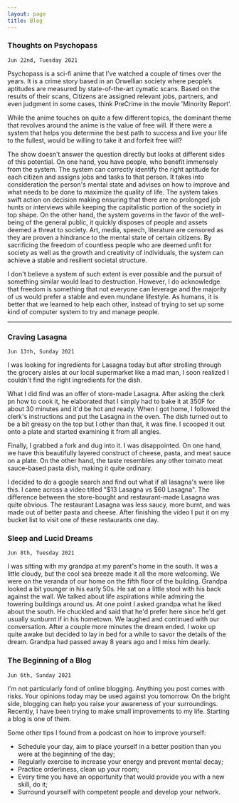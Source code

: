 ```yaml
---
layout: page
title: Blog
---
```


### Thoughts on Psychopass

`Jun 22nd, Tuesday 2021`

Psychopass is a sci-fi anime that I’ve watched a couple of times over the years. It is a crime story based in an Orwellian society where people’s aptitudes are measured by state-of-the-art cymatic scans. Based on the results of their scans, Citizens are assigned relevant jobs, partners, and even judgment in some cases, think PreCrime in the movie 'Minority Report'.  

While the anime touches on quite a few different topics, the dominant theme that revolves around the anime is the value of free will. If there were a system that helps you determine the best path to success and live your life to the fullest, would be willing to take it and forfeit free will?

The show doesn't answer the question directly but looks at different sides of this potential. On one hand, you have people, who benefit immensely from the system. The system can correctly identify the right aptitude for each citizen and assigns jobs and tasks to that person. It takes into consideration the person's mental state and advises on how to improve and what needs to be done to maximize the quality of life. The system takes swift action on decision making ensuring that there are no prolonged job hunts or interviews while keeping the capitalistic portion of the society in top shape. On the other hand, the system governs in the favor of the well-being of the general public, it quickly disposes of people and assets deemed a threat to society. Art, media, speech, literature are censored as they are proven a hindrance to the mental state of certain citizens. By sacrificing the freedom of countless people who are deemed unfit for society as well as the growth and creativity of individuals, the system can achieve a stable and resilient societal structure.

I don't believe a system of such extent is ever possible and the pursuit of something similar would lead to destruction. However, I do acknowledge that freedom is something that not everyone can leverage and the majority of us would prefer a stable and even mundane lifestyle. As humans, it is better that we learned to help each other, instead of trying to set up some kind of computer system to try and manage people. 

___

### Craving Lasagna

`Jun 13th, Sunday 2021`

I was looking for ingredients for Lasagna today but after strolling through the grocery aisles at our local supermarket like a mad man, I soon realized I couldn't find the right ingredients for the dish. 

What I did find was an offer of store-made Lasagna. After asking the clerk pn how to cook it, he elaborated that I simply had to bake it at 350F for about 30 minutes and it'd be hot and ready. When I got home, I followed the clerk's instructions and put the Lasagna in the oven. The dish turned out to be a bit greasy on the top but I other than that, it was fine. I scooped it out onto a plate and started examining it from all angles. 

Finally, I grabbed a fork and dug into it. I was disappointed. On one hand, we have this beautifully layered construct of cheese, pasta, and meat sauce on a plate. On the other hand, the taste resembles any other tomato meat sauce-based pasta dish, making it quite ordinary.

I decided to do a google search and find out what if all lasagna's were like this. I came across a video titled "$13 Lasagna vs $60 Lasagna". The difference between the store-bought and restaurant-made Lasagna was quite obvious. The restaurant Lasagna was less saucy, more burnt, and was made out of better pasta and cheese. After finishing the video I put it on my bucket list to visit one of these restaurants one day. 


### Sleep and Lucid Dreams

`Jun 8th, Tuesday 2021`

I was sitting with my grandpa at my parent's home in the south. It was a little cloudy, but the cool sea breeze made it all the more welcoming. We were on the veranda of our home on the fifth floor of the building. Grandpa looked a bit younger in his early 50s. He sat on a little stool with his back against the wall. We talked about life aspirations while admiring the towering buildings around us. At one point I asked grandpa what he liked about the south. He chuckled and said that he'd prefer here since he'd get usually sunburnt if in his hometown. We laughed and continued with our conversation. After a couple more minutes the dream ended. I woke up quite awake but decided to lay in bed for a while to savor the details of the dream. Grandpa had passed away 8 years ago and I miss him dearly.


### The Beginning of a Blog

`Jun 6th, Sunday 2021`

I'm not particularly fond of online blogging. Anything you post comes with risks. Your opinions today may be used against you tomorrow. On the bright side, blogging can help you raise your awareness of your surroundings. Recently, I have been trying to make small improvements to my life. Starting a blog is one of them. 

Some other tips I found from a podcast on how to improve yourself:
- Schedule your day, aim to place yourself in a better position than you were at the beginning of the day;
- Regularly exercise to increase your energy and prevent mental decay;
- Practice orderliness, clean up your room;
- Every time you have an opportunity that would provide you with a new skill, do it;
- Surround yourself with competent people and develop your network.
